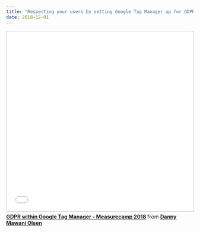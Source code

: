 ```yaml
---
title: "Respecting your users by setting Google Tag Manager up for GDPR "
date: 2018-12-01
---
```


<iframe src="//www.slideshare.net/slideshow/embed_code/key/8L7n7nX0ZUINKB" width="595" height="485" frameborder="0" marginwidth="0" marginheight="0" scrolling="no" style="border:1px solid #CCC; border-width:1px; margin-bottom:5px; max-width: 100%;" allowfullscreen> </iframe> <div style="margin-bottom:5px"> <strong> <a href="//www.slideshare.net/DannyMawaniOlsen/gdpr-within-google-tag-manager-measurecamp-2018" title="GDPR within Google Tag Manager - Measurecamp 2018" target="_blank">GDPR within Google Tag Manager - Measurecamp 2018</a> </strong> from <strong><a href="https://www.slideshare.net/DannyMawaniOlsen" target="_blank">Danny Mawani Olsen</a></strong> </div>